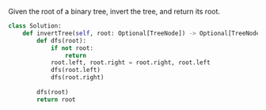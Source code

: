 Given the root of a binary tree, invert the tree, and return its root.

```Python
class Solution:
    def invertTree(self, root: Optional[TreeNode]) -> Optional[TreeNode]:
        def dfs(root):
            if not root:
                return
            root.left, root.right = root.right, root.left
            dfs(root.left)
            dfs(root.right)
        
        dfs(root)
        return root
```
